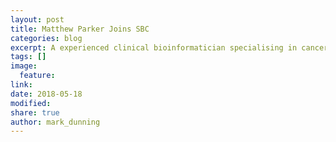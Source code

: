 ```yaml
---
layout: post
title: Matthew Parker Joins SBC
categories: blog
excerpt: A experienced clinical bioinformatician specialising in cancer analysis.
tags: []
image:
  feature:
link:
date: 2018-05-18
modified:
share: true
author: mark_dunning
---
```


